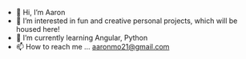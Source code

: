 - 👋 Hi, I’m Aaron
- 👀 I’m interested in fun and creative personal projects, which will be housed here!
- 🌱 I’m currently learning Angular, Python
- 📫 How to reach me ... aaronmo21@gmail.com

<!---
aaronmo21/aaronmo21 is a ✨ special ✨ repository because its `README.md` (this file) appears on your GitHub profile.
You can click the Preview link to take a look at your changes.
--->
